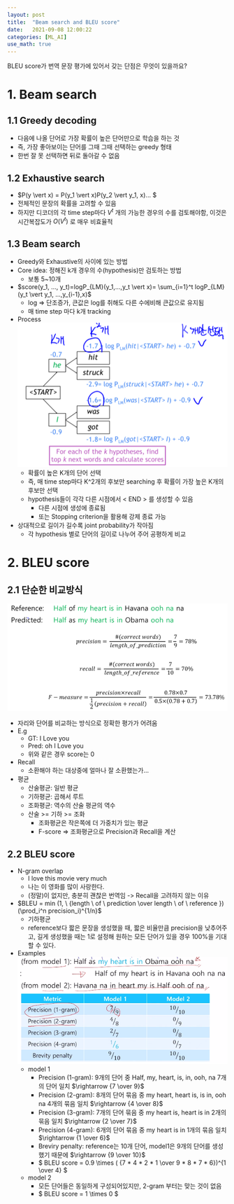 ```yaml
---
layout: post
title:  "Beam search and BLEU score"
date:   2021-09-08 12:00:22
categories: [ML_AI]
use_math: true
---
```

BLEU score가 번역 문장 평가에 있어서 갖는 단점은 무엇이 있을까요?
# 1. Beam search
## 1.1 Greedy decoding
* 다음에 나올 단어로 가장 확률이 높은 단어만으로 학습을 하는 것
* 즉, 가장 좋아보이는 단어를 그때 그때 선택하는 greedy 형태
* 한번 잘 못 선택하면 뒤로 돌아갈 수 없음

## 1.2 Exhaustive search
* $P(y \vert x) = P(y_1 \vert x)P(y_2 \vert y_1, x)... $
* 전체적인 문장의 확률을 고려할 수 있음
* 하지만 디코더의 각 time step마다 $V^t$ 개의 가능한 경우의 수를 검토해야함, 이것은 시간복잡도가 $O(V^t)$ 로 매우 비효율적

## 1.3 Beam search
* Greedy와 Exhaustive의 사이에 있는 방법
* Core idea: 정해진 k개 경우의 수(hypothesis)만 검토하는 방법
	* 보통 5~10개
* $score(y_1, ..., y_t)=logP_{LM}(y_1,...,y_t \vert x)= \sum_{i=1}^t logP_{LM} (y_t \vert y_1, ...,y_{i-1},x)$
	* log => 단조증가, 큰값은 log를 취해도 다른 수에비해 큰값으로 유지됨
	* 매 time step 마다 k개 tracking
* Process  
	![](/assets/image/ustagelv2/w5_d3_8.png)
	* 확률이 높은 K개의 단어 선택
	* 즉, 매 time step마다 K^2개의 후보만 searching 후 확률이 가장 높은 K개의 후보만 선택
	* hypothesis들이 각각 다른 시점에서 < END > 를 생성할 수 있음
		* 다른 시점에 생성에 종료됨
		* 또는 Stopping criterion을 활용해 강제 종료 가능
* 상대적으로 길이가 길수록 joint probability가 작아짐
	* 각 hypothesis 별로 단어의 길이로 나누어 주어 공평하게 비교

# 2. BLEU score
## 2.1 단순한 비교방식  
![](/assets/image/ustagelv2/w5_d3_9.png)
* 자리와 단어를 비교하는 방식으로 정확한 평가가 어려움
* E.g
	* GT: I Love you
	* Pred: oh I Love you
	* 위와 같은 경우 score는 0
* Recall
	* 소환해야 하는 대상중에 얼마나 잘 소환했는가...
* 평균
	* 산술평균: 일반 평균
	* 기하평균: 곱해서 루트
	* 조화평균: 역수의 산술 평균의 역수
	* 산술 >= 기하 >= 조화
		* 조화평균은 작은쪽에 더 가중치가 있는 평균
		* F-score => 조화평균으로 Precision과 Recall을 계산

## 2.2 BLEU score
* N-gram overlap
	* I love this movie very much
	* 나는 이 영화를 많이 사랑한다.
	* (정말)이 없지만, 충분히 괜찮은 번역임 -> Recall을 고려하지 않는 이유
* $BLEU = min (1, \ {length \ of \ prediction \over length \ of \ reference }) (\prod_i^n precision_i)^{1/n}$
	* 기하평균
	* reference보다 짧은 문장을 생성했을 때, 짧은 비율만큼 precision을 낮추어주고, 길게 생성했을 때는 1로 설정해 원하는 모든 단어가 있을 경우 100%을 기대할 수 있다.  
* Examples  
	![](/assets/image/ustagelv2/w5_d3_10.png)
	* model 1
		* Precision (1-gram): 9개의 단어 중 Half, my, heart, is, in, ooh, na 7개의 단어 일치 $\rightarrow {7 \over 9}$
		* Precision (2-gram): 8개의 단어 묶음 중 my heart, heart is, is in, ooh na 4개의 묶음 일치 $\rightarrow {4 \over 8}$
		* Precision (3-gram): 7개의 단어 묶음 중 my heart is, heart is in 2개의 묶음 일치 $\rightarrow {2 \over 7}$
		* Precision (4-gram): 6개의 단어 묶음 중 my heart is in 1개의 묶음 일치 $\rightarrow {1 \over 6}$
		* Breviry penalty: reference는 10개 단어, model1은 9개의 단어를 생성했기 때문에 $\rightarrow {9 \over 10}$
		* $ BLEU score = 0.9 \times ( {7 * 4 * 2 * 1 \over 9 * 8 * 7 * 6})^{1 \over 4} $
	* model 2
		* 모든 단어들은 동일하게 구성되어있지만, 2-gram 부터는 맞는 것이 없음
		* $ BLEU score =  1 \times 0 $
